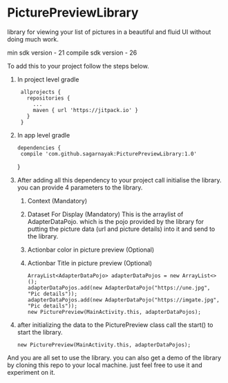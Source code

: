 # PicturePreviewLibrary
library for viewing your list of pictures in a beautiful and fluid UI without doing much work.

min sdk version - 21
compile sdk version - 26

To add this to your project follow the steps below.

1. In project level gradle

        allprojects {
		  repositories {
			...
			maven { url 'https://jitpack.io' }
		  }
	    }

2. In app level gradle

       dependencies {
		compile 'com.github.sagarnayak:PicturePreviewLibrary:1.0'
	}
	
3. After adding all this dependency to your project call initialise the library. you can provide 4 parameters to the library.
     1. Context (Mandatory)
     2. Dataset For Display (Mandatory)
     		This is the arraylist of AdapterDataPojo. which is the pojo provided by the library for putting the picture data (url and picture details) into it and send to the library.
     3. Actionbar color in picture preview (Optional)
     4. Actionbar Title in picture preview (Optional)
      
            ArrayList<AdapterDataPojo> adapterDataPojos = new ArrayList<>();
            adapterDataPojos.add(new AdapterDataPojo("https://une.jpg", "Pic details"));
            adapterDataPojos.add(new AdapterDataPojo("https://imgate.jpg", "Pic details"));
            new PicturePreview(MainActivity.this, adapterDataPojos);
	    
4. after initializing the data to the PicturePreview class call the start() to start the library.

       new PicturePreview(MainActivity.this, adapterDataPojos);
       
And you are all set to use the library. you can also get a demo of the library by cloning this repo to your local machine. just feel free to use it and experiment on it.
